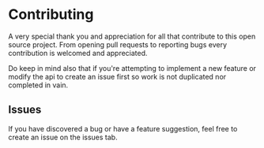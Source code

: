 # Contributing

A very special thank you and appreciation for all that contribute to this open source project. From opening pull requests to reporting bugs every contribution is welcomed and appreciated. 

Do keep in mind also that if you're attempting to implement a new feature or modify the api to create an issue first so work is not duplicated nor completed in vain.

## Issues

If you have discovered a bug or have a feature suggestion, feel free to create an issue on the issues tab.